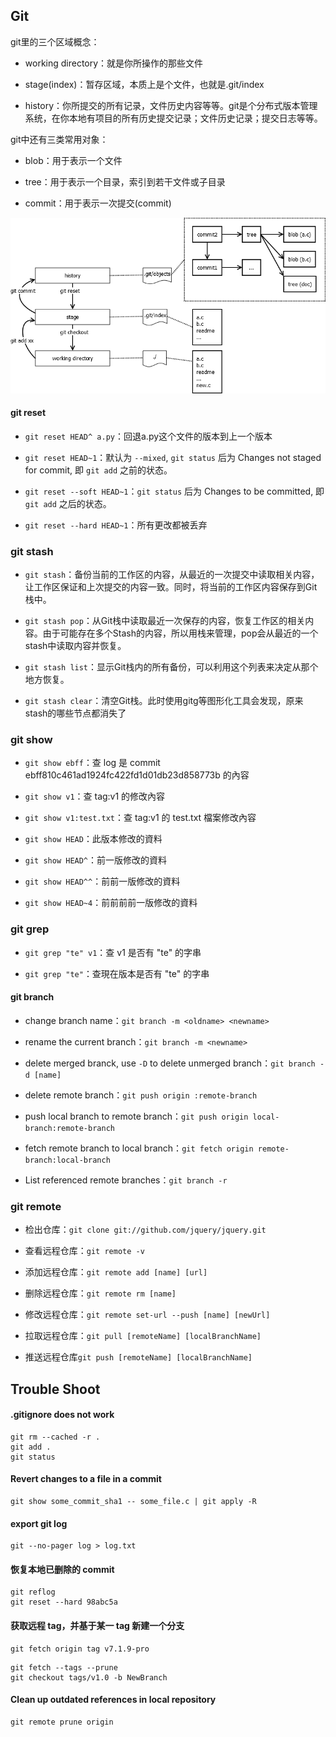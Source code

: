 ## Git

git里的三个区域概念：

* working directory：就是你所操作的那些文件

* stage(index)：暂存区域，本质上是个文件，也就是.git/index

* history：你所提交的所有记录，文件历史内容等等。git是个分布式版本管理系统，在你本地有项目的所有历史提交记录；文件历史记录；提交日志等等。

git中还有三类常用对象：

* blob：用于表示一个文件

* tree：用于表示一个目录，索引到若干文件或子目录

* commit：用于表示一次提交(commit)

![Git](../images/git.png)

#### git reset

* `git reset HEAD^ a.py`：回退a.py这个文件的版本到上一个版本

* `git reset HEAD~1`：默认为 `--mixed`, `git status` 后为 Changes not staged for commit, 即 `git add` 之前的状态。

* `git reset --soft HEAD~1`：`git status` 后为 Changes to be committed, 即 `git add` 之后的状态。

* `git reset --hard HEAD~1`：所有更改都被丢弃

### git stash

* `git stash`：备份当前的工作区的内容，从最近的一次提交中读取相关内容，让工作区保证和上次提交的内容一致。同时，将当前的工作区内容保存到Git栈中。

* `git stash pop`：从Git栈中读取最近一次保存的内容，恢复工作区的相关内容。由于可能存在多个Stash的内容，所以用栈来管理，pop会从最近的一个stash中读取内容并恢复。

* `git stash list`：显示Git栈内的所有备份，可以利用这个列表来决定从那个地方恢复。

* `git stash clear`：清空Git栈。此时使用gitg等图形化工具会发现，原来stash的哪些节点都消失了

### git show

* `git show ebff`：查 log 是 commit ebff810c461ad1924fc422fd1d01db23d858773b 的內容

* `git show v1`：查 tag:v1 的修改內容

* `git show v1:test.txt`：查 tag:v1 的 test.txt 檔案修改內容

* `git show HEAD`：此版本修改的資料

* `git show HEAD^`：前一版修改的資料

* `git show HEAD^^`：前前一版修改的資料

* `git show HEAD~4`：前前前前一版修改的資料

### git grep

* `git grep "te" v1`：查 v1 是否有 "te" 的字串

* `git grep "te"`：查現在版本是否有 "te" 的字串

#### git branch

* change branch name：`git branch -m <oldname> <newname>`

* rename the current branch：`git branch -m <newname>`

* delete merged branck, use `-D` to delete unmerged branch：`git branch -d [name]`

* delete remote branch：`git push origin :remote-branch`

* push local branch to remote branch：`git push origin local-branch:remote-branch`

* fetch remote branch to local branch：`git fetch origin remote-branch:local-branch`

* List referenced remote branches：`git branch -r`

### git remote

* 检出仓库：`git clone git://github.com/jquery/jquery.git`

* 查看远程仓库：`git remote -v`

* 添加远程仓库：`git remote add [name] [url]`

* 删除远程仓库：`git remote rm [name]`

* 修改远程仓库：`git remote set-url --push [name] [newUrl]`

* 拉取远程仓库：`git pull [remoteName] [localBranchName]`

* 推送远程仓库`git push [remoteName] [localBranchName]`

## Trouble Shoot

#### .gitignore does not work

```
git rm --cached -r .
git add .
git status
```

#### Revert changes to a file in a commit

```
git show some_commit_sha1 -- some_file.c | git apply -R
```

#### export git log

```
git --no-pager log > log.txt
```

#### 恢复本地已删除的 commit

```
git reflog
git reset --hard 98abc5a
```

#### 获取远程 tag，并基于某一 tag 新建一个分支

```
git fetch origin tag v7.1.9-pro
```

```
git fetch --tags --prune
git checkout tags/v1.0 -b NewBranch
```

#### Clean up outdated references in local repository

```
git remote prune origin
```
